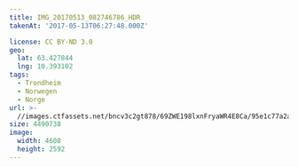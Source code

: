 ```yaml
---
title: IMG_20170513_082746786_HDR
takenAt: '2017-05-13T06:27:48.000Z'

license: CC BY-ND 3.0
geo:
  lat: 63.427844
  lng: 10.393102
tags:
  - Trondheim
  - Norwegen
  - Norge
url: >-
  //images.ctfassets.net/bncv3c2gt878/69ZWE198lxnFryaWR4E8Ca/95e1c77a2a8ca2dc54ad390589a29e6f/img_20170513_082746786_hdr_34488603482_o
size: 4490738
image:
  width: 4608
  height: 2592
---
```

